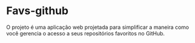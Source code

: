 # Favs-github
O projeto é uma aplicação web projetada para simplificar a maneira como você gerencia o acesso a seus repositórios favoritos no GitHub.
